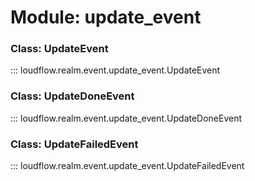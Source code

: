 # Module: update_event

### Class: UpdateEvent

::: loudflow.realm.event.update_event.UpdateEvent

### Class: UpdateDoneEvent

::: loudflow.realm.event.update_event.UpdateDoneEvent

### Class: UpdateFailedEvent

::: loudflow.realm.event.update_event.UpdateFailedEvent
